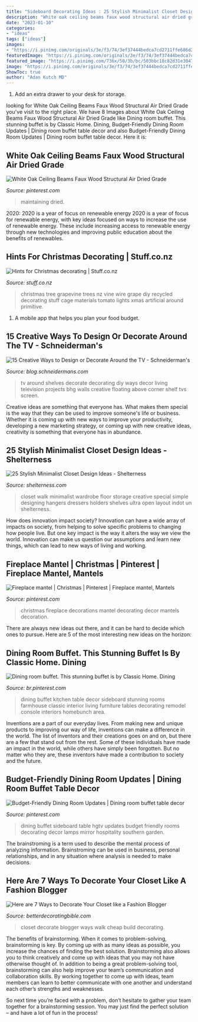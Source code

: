 ```yaml
---
title: "Sideboard Decorating Ideas : 25 Stylish Minimalist Closet Design Ideas"
description: "White oak ceiling beams faux wood structural air dried grade"
date: "2023-01-10"
categories:
- "ideas"
tags: ["ideas"]
images:
- "https://i.pinimg.com/originals/3e/f3/74/3ef37444bedca7cd2711ffe686d21184.jpg"
featuredImage: "https://i.pinimg.com/originals/3e/f3/74/3ef37444bedca7cd2711ffe686d21184.jpg"
featured_image: "https://i.pinimg.com/736x/50/3b/bc/503bbc18c82d31e30470719c7e97b89a--dining-room-sideboard-dining-room-rugs.jpg"
image: "https://i.pinimg.com/originals/3e/f3/74/3ef37444bedca7cd2711ffe686d21184.jpg"
ShowToc: true
author: "Adan Kutch MD"
---
```



1. Add an extra drawer to your desk for storage.

	

		
looking for White Oak Ceiling Beams Faux Wood Structural Air Dried Grade you've visit to the right place. We have 8 Images about White Oak Ceiling Beams Faux Wood Structural Air Dried Grade like Dining room buffet. This stunning buffet is by Classic Home. Dining, Budget-Friendly Dining Room Updates | Dining room buffet table decor and also Budget-Friendly Dining Room Updates | Dining room buffet table decor. Here it is:
		
    
## White Oak Ceiling Beams Faux Wood Structural Air Dried Grade

<img loading=lazy src="https://i.pinimg.com/736x/43/7f/d0/437fd0cf6ea4b0ea71fd787267bae60b.jpg" onerror="this.onerror=null;this.src='https://tse4.mm.bing.net/th?id=OIP.uHcnJ0nTVwiAPDp_ve9rrwHaFj&amp;pid=15.1';" alt="White Oak Ceiling Beams Faux Wood Structural Air Dried Grade">

_Source: pinterest.com_

>maintaining dried. 

	

2020: 2020 is a year of focus on renewable energy
2020 is a year of focus for renewable energy, with key ideas focused on ways to increase the use of renewable energy. These include increasing access to renewable energy through new technologies and improving public education about the benefits of renewables.

    
## Hints For Christmas Decorating | Stuff.co.nz

<img loading=lazy src="https://static2.stuff.co.nz/1323992974/828/6151828.jpg" onerror="this.onerror=null;this.src='https://tse1.mm.bing.net/th?id=OIP.w6jgAizLPr2NAs-cnnSHSwHaK4&amp;pid=15.1';" alt="Hints for Christmas decorating | Stuff.co.nz">

_Source: stuff.co.nz_

>christmas tree grapevine trees nz vine wire grape diy recycled decorating stuff cage materials tomato lights xmas artificial around primitive. 

	

1. A mobile app that helps you plan your food budget.

    
## 15 Creative Ways To Design Or Decorate Around The TV - Schneiderman&#039;s

<img loading=lazy src="https://i1.wp.com/images.meredith.com/content/dam/bhg/Images/2008/04/101181795.jpg.rendition.largest.jpg?resize=550%2C733" onerror="this.onerror=null;this.src='https://tse2.mm.bing.net/th?id=OIP.TLCnGt9rBemTgIpqSvGh2wHaJ3&amp;pid=15.1';" alt="15 Creative Ways to Design or Decorate Around the TV - Schneiderman&#039;s">

_Source: blog.schneidermans.com_

>tv around shelves decorate decorating diy ways decor living television projects bhg walls creative floating above corner shelf tvs screen. 

	

Creative ideas are something that everyone has. What makes them special is the way that they can be used to improve someone's life or business. Whether it is coming up with new ways to improve your productivity, developing a new marketing strategy, or coming up with new creative ideas, creativity is something that everyone has in abundance.

    
## 25 Stylish Minimalist Closet Design Ideas - Shelterness

<img loading=lazy src="https://i.shelterness.com/2020/05/an-ultra-minimalist-white-closet-with-large-dressers-open-shelves-holders-for-hangers-and-boxes.jpg" onerror="this.onerror=null;this.src='https://tse1.mm.bing.net/th?id=OIP.7ZFargJ4AXHlZwbRknv7ygHaLG&amp;pid=15.1';" alt="25 Stylish Minimalist Closet Design Ideas - Shelterness">

_Source: shelterness.com_

>closet walk minimalist wardrobe floor storage creative special simple designing hangers dressers holders shelves ultra open layout indot un shelterness. 

	

How does innovation impact society?
Innovation can have a wide array of impacts on society, from helping to solve specific problems to changing how people live. But one key impact is the way it alters the way we view the world. Innovation can make us question our assumptions and learn new things, which can lead to new ways of living and working.

    
## Fireplace Mantel | Christmas | Pinterest | Fireplace Mantel, Mantels

<img loading=lazy src="https://s-media-cache-ak0.pinimg.com/736x/9c/3f/58/9c3f58349650ad00d72682d9a33c4b38--christmas-fireplace-mantels-fireplace-mantles.jpg" onerror="this.onerror=null;this.src='https://tse2.mm.bing.net/th?id=OIP.9CM7sVwYRansPrcC6MoKegHaJ3&amp;pid=15.1';" alt="Fireplace mantel | Christmas | Pinterest | Fireplace mantel, Mantels">

_Source: pinterest.com_

>christmas fireplace decorations mantel decorating decor mantels decoration. 

	

There are always new ideas out there, and it can be hard to decide which ones to pursue. Here are 5 of the most interesting new ideas on the horizon: 

    
## Dining Room Buffet. This Stunning Buffet Is By Classic Home. Dining

<img loading=lazy src="https://i.pinimg.com/originals/3e/f3/74/3ef37444bedca7cd2711ffe686d21184.jpg" onerror="this.onerror=null;this.src='https://tse2.mm.bing.net/th?id=OIP.plF_RCGHeU2rGUmMxD3r9AHaLH&amp;pid=15.1';" alt="Dining room buffet. This stunning buffet is by Classic Home. Dining">

_Source: br.pinterest.com_

>dining buffet kitchen table decor sideboard stunning rooms farmhouse classic interior living furniture tables decorating remodel console interiors homebunch area. 

	

Inventions are a part of our everyday lives. From making new and unique products to improving our way of life, inventions can make a difference in the world. The list of inventors and their creations goes on and on, but there are a few that stand out from the rest. Some of these individuals have made an impact in the world, while others have simply been forgotten. But no matter who they are, these inventors have made a contribution to society and the future.

    
## Budget-Friendly Dining Room Updates | Dining Room Buffet Table Decor

<img loading=lazy src="https://i.pinimg.com/736x/50/3b/bc/503bbc18c82d31e30470719c7e97b89a--dining-room-sideboard-dining-room-rugs.jpg" onerror="this.onerror=null;this.src='https://tse4.mm.bing.net/th?id=OIP.hGKHTEiox45RQrRDQuvgewHaJ3&amp;pid=15.1';" alt="Budget-Friendly Dining Room Updates | Dining room buffet table decor">

_Source: pinterest.com_

>dining buffet sideboard table hgtv updates budget friendly rooms decorating decor lamps mirror hospitality southern garden. 

	

The brainstroming is a term used to describe the mental process of analyzing information. Brainstroming can be used in business, personal relationships, and in any situation where analysis is needed to make decisions.

    
## Here Are 7 Ways To Decorate Your Closet Like A Fashion Blogger

<img loading=lazy src="http://betterdecoratingbible.com/wp-content/uploads/2017/06/chandelier-in-a-walk-in-closet-decorating-ideas-cheap.png" onerror="this.onerror=null;this.src='https://tse4.mm.bing.net/th?id=OIP.GS4qSNhSpLEjlYNdMcVm0wHaKO&amp;pid=15.1';" alt="Here are 7 Ways to Decorate Your Closet like a Fashion Blogger">

_Source: betterdecoratingbible.com_

>closet decorate blogger ways walk cheap build decorating. 

	

The benefits of brainstorming.
When it comes to problem-solving, brainstorming is key. By coming up with as many ideas as possible, you increase the chances of finding the best solution. Brainstorming also allows you to think creatively and come up with ideas that you may not have otherwise thought of.
In addition to being a great problem-solving tool, brainstorming can also help improve your team’s communication and collaboration skills. By working together to come up with ideas, team members can learn to better communicate with one another and understand each other’s strengths and weaknesses.

So next time you’re faced with a problem, don’t hesitate to gather your team together for a brainstorming session. You may just find the perfect solution – and have a lot of fun in the process!

